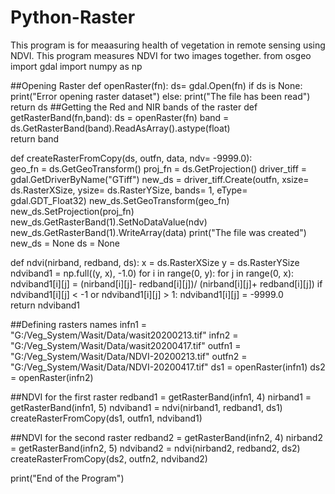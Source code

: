 # Python-Raster
This program is for meaasuring health of vegetation in remote sensing using NDVI. This program measures NDVI for two images together.
from osgeo import gdal
import numpy as np

##Opening Raster
def openRaster(fn):
    ds= gdal.Open(fn)
    if ds is None:
        print("Error opening raster dataset")
    else:
        print("The file has been read")
    return ds
##Getting the Red and NIR bands of the raster
def getRasterBand(fn,band):
        ds = openRaster(fn)
        band = ds.GetRasterBand(band).ReadAsArray().astype(float)       
        return band

def createRasterFromCopy(ds, outfn, data, ndv= -9999.0):    
    geo_fn = ds.GetGeoTransform()
    proj_fn = ds.GetProjection()
    driver_tiff = gdal.GetDriverByName("GTiff")
    new_ds = driver_tiff.Create(outfn, xsize= ds.RasterXSize, ysize= ds.RasterYSize, bands= 1, eType= gdal.GDT_Float32)
    new_ds.SetGeoTransform(geo_fn)
    new_ds.SetProjection(proj_fn)
    new_ds.GetRasterBand(1).SetNoDataValue(ndv)
    new_ds.GetRasterBand(1).WriteArray(data)
    print("The file was created")
    new_ds = None
    ds = None
    
   
def ndvi(nirband, redband, ds):
    x = ds.RasterXSize
    y = ds.RasterYSize
    ndviband1 = np.full((y, x), -1.0)
    for i in range(0, y):
        for j in range(0, x):
            ndviband1[i][j] = (nirband[i][j]- redband[i][j])/ (nirband[i][j]+ redband[i][j])
            if ndviband1[i][j] < -1 or ndviband1[i][j] > 1:
                ndviband1[i][j] = -9999.0            
    return ndviband1
    
##Defining rasters names
infn1  = "G:/Veg_System/Wasit/Data/wasit20200213.tif"
infn2  = "G:/Veg_System/Wasit/Data/wasit20200417.tif"
outfn1 = "G:/Veg_System/Wasit/Data/NDVI-20200213.tif"
outfn2 = "G:/Veg_System/Wasit/Data/NDVI-20200417.tif"
ds1 = openRaster(infn1)
ds2 = openRaster(infn2)
    
##NDVI for the first raster
redband1 = getRasterBand(infn1, 4)
nirband1 = getRasterBand(infn1, 5)
ndviband1 = ndvi(nirband1, redband1, ds1)
createRasterFromCopy(ds1, outfn1, ndviband1)

##NDVI for the second raster
redband2 = getRasterBand(infn2, 4)
nirband2 = getRasterBand(infn2, 5)
ndviband2 = ndvi(nirband2, redband2, ds2)
createRasterFromCopy(ds2, outfn2, ndviband2)

print("End of the Program")

